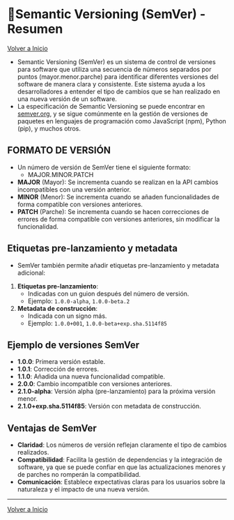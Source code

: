 # 🎯Semantic Versioning (SemVer) - Resumen

[Volver a Inicio](../../README.md)

- Semantic Versioning (SemVer) es un sistema de control de versiones para software que utiliza una secuencia de números separados por puntos (mayor.menor.parche) para identificar diferentes versiones del software de manera clara y consistente. Este sistema ayuda a los desarrolladores a entender el tipo de cambios que se han realizado en una nueva versión de un software.
- La especificación de Semantic Versioning se puede encontrar en [semver.org](https://semver.org/), y se sigue comúnmente en la gestión de versiones de paquetes en lenguajes de programación como JavaScript (npm), Python (pip), y muchos otros.

## FORMATO DE VERSIÓN

- Un número de versión de SemVer tiene el siguiente formato:
  - MAJOR.MINOR.PATCH
- **MAJOR** (Mayor): Se incrementa cuando se realizan en la API cambios incompatibles con una versión anterior.
- **MINOR** (Menor): Se incrementa cuando se añaden funcionalidades de forma compatible con versiones anteriores.
- **PATCH** (Parche): Se incrementa cuando se hacen correcciones de errores de forma compatible con versiones anteriores, sin modificar la funcionalidad.

## Etiquetas pre-lanzamiento y metadata

- SemVer también permite añadir etiquetas pre-lanzamiento y metadata adicional:

1. **Etiquetas pre-lanzamiento**:
   - Indicadas con un guion después del número de versión.
   - Ejemplo: `1.0.0-alpha`, `1.0.0-beta.2`
2. **Metadata de construcción**:
   - Indicada con un signo más.
   - Ejemplo: `1.0.0+001`, `1.0.0-beta+exp.sha.5114f85`

## Ejemplo de versiones SemVer

- **1.0.0**: Primera versión estable.
- **1.0.1**: Corrección de errores.
- **1.1.0**: Añadida una nueva funcionalidad compatible.
- **2.0.0**: Cambio incompatible con versiones anteriores.
- **2.1.0-alpha**: Versión alpha (pre-lanzamiento) para la próxima versión menor.
- **2.1.0+exp.sha.5114f85**: Versión con metadata de construcción.

## Ventajas de SemVer

- **Claridad**: Los números de versión reflejan claramente el tipo de cambios realizados.
- **Compatibilidad**: Facilita la gestión de dependencias y la integración de software, ya que se puede confiar en que las actualizaciones menores y de parches no romperán la compatibilidad.
- **Comunicación**: Establece expectativas claras para los usuarios sobre la naturaleza y el impacto de una nueva versión.

---

[Volver a Inicio](../../README.md)